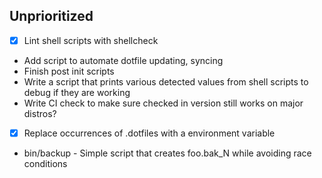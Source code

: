 ## Unprioritized
- [x] Lint shell scripts with shellcheck
- Add script to automate dotfile updating, syncing
- Finish post init scripts
- Write a script that prints various detected values from shell scripts to debug if they are working
- Write CI check to make sure checked in version still works on major distros?
- [x] Replace occurrences of .dotfiles with a environment variable
- bin/backup - Simple script that creates foo.bak_N while avoiding race conditions
